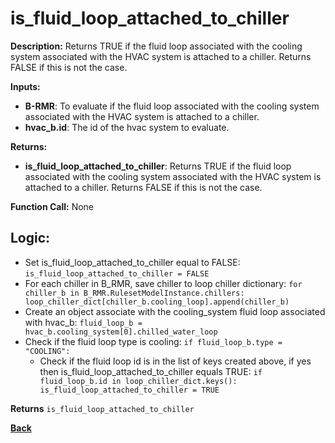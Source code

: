 # is_fluid_loop_attached_to_chiller  

**Description:** Returns TRUE if the fluid loop associated with the cooling system associated with the HVAC system is attached to a chiller. Returns FALSE if this is not the case.   

**Inputs:**  
- **B-RMR**: To evaluate if the fluid loop associated with the cooling system associated with the HVAC system is attached to a chiller.   
- **hvac_b.id**: The id of the hvac system to evaluate.  

**Returns:**  
- **is_fluid_loop_attached_to_chiller**: Returns TRUE if the fluid loop associated with the cooling system associated with the HVAC system is attached to a chiller. Returns FALSE if this is not the case.   
 
**Function Call:** None  

## Logic:   
- Set is_fluid_loop_attached_to_chiller equal to FALSE: `is_fluid_loop_attached_to_chiller = FALSE`  
- For each chiller in B_RMR, save chiller to loop chiller dictionary: `for chiller_b in B_RMR.RulesetModelInstance.chillers: loop_chiller_dict[chiller_b.cooling_loop].append(chiller_b)`
- Create an object associate with the cooling_system fluid loop associated with hvac_b: `fluid_loop_b = hvac_b.cooling_system[0].chilled_water_loop`
- Check if the fluid loop type is cooling: `if fluid_loop_b.type = "COOLING":`
    - Check if the fluid loop id is in the list of keys created above, if yes then is_fluid_loop_attached_to_chiller equals TRUE: `if fluid_loop_b.id in loop_chiller_dict.keys(): is_fluid_loop_attached_to_chiller = TRUE` 

**Returns** `is_fluid_loop_attached_to_chiller`  



**[Back](../_toc.md)**
